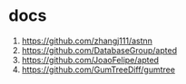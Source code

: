 # docs

1. https://github.com/zhangj111/astnn
2. https://github.com/DatabaseGroup/apted
3. https://github.com/JoaoFelipe/apted
4. https://github.com/GumTreeDiff/gumtree
